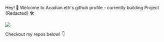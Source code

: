 Hey! 👋 Welcome to Acadian.eth's github profile - currently building Project {Redacted} 🛠️

![](https://komarev.com/ghpvc/?username=devacadian&color=5d5d5d)

Checkout my repos below! 👇
